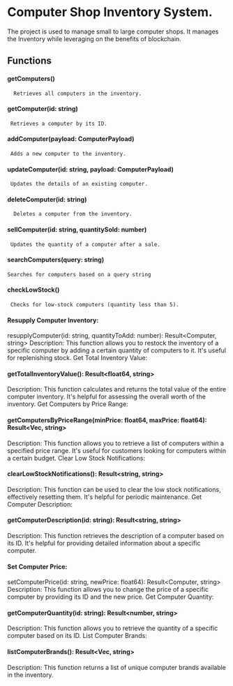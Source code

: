 
# Computer Shop Inventory System.

The project is used to manage small to large computer shops. It manages the Inventory while leveraging on the benefits of blockchain.



## Functions

#### getComputers()

```
  Retrieves all computers in the inventory.
```


#### getComputer(id: string)

```
 Retrieves a computer by its ID.
```

#### addComputer(payload: ComputerPayload)

```
 Adds a new computer to the inventory.
```


#### updateComputer(id: string, payload: ComputerPayload)

```
 Updates the details of an existing computer.

```


#### deleteComputer(id: string)

```
  Deletes a computer from the inventory.

```


#### sellComputer(id: string, quantitySold: number)

```
 Updates the quantity of a computer after a sale.

```

#### searchComputers(query: string)

```
Searches for computers based on a query string

```

#### checkLowStock()
```
 Checks for low-stock computers (quantity less than 5).

```
#### Resupply Computer Inventory:

resupplyComputer(id: string, quantityToAdd: number): Result<Computer, string>
Description: This function allows you to restock the inventory of a specific computer by adding a certain quantity of computers to it. It's useful for replenishing stock.
Get Total Inventory Value:

#### getTotalInventoryValue(): Result<float64, string>
Description: This function calculates and returns the total value of the entire computer inventory. It's helpful for assessing the overall worth of the inventory.
Get Computers by Price Range:

#### getComputersByPriceRange(minPrice: float64, maxPrice: float64): Result<Vec<Computer>, string>
Description: This function allows you to retrieve a list of computers within a specified price range. It's useful for customers looking for computers within a certain budget.
Clear Low Stock Notifications:

#### clearLowStockNotifications(): Result<string, string>
Description: This function can be used to clear the low stock notifications, effectively resetting them. It's helpful for periodic maintenance.
Get Computer Description:

#### getComputerDescription(id: string): Result<string, string>
Description: This function retrieves the description of a computer based on its ID. It's helpful for providing detailed information about a specific computer.

#### Set Computer Price:
setComputerPrice(id: string, newPrice: float64): Result<Computer, string>
Description: This function allows you to change the price of a specific computer by providing its ID and the new price.
Get Computer Quantity:

#### getComputerQuantity(id: string): Result<number, string>
Description: This function allows you to retrieve the quantity of a specific computer based on its ID.
List Computer Brands:

#### listComputerBrands(): Result<Vec<string>, string>
Description: This function returns a list of unique computer brands available in the inventory.